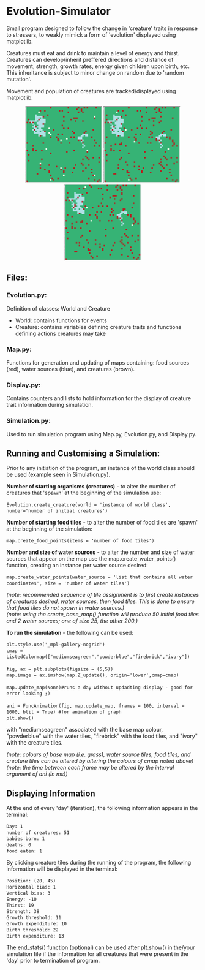 # Evolution-Simulator
Small program designed to follow the change in 'creature' traits in response to stressers, to weakly mimick a form of 'evolution' displayed using matplotlib.

Creatures must eat and drink to maintain a level of energy and thirst. Creatures can develop/inherit preffered directions and distance of movement, strength, growth rates, energy given children upon birth, etc. This inheritance is subject to minor change on random due to 'random mutation'.

Movement and population of creatures are tracked/displayed using matplotlib:

<p align="center">
  <img src="https://github.com/EvaWXHenderson/Evolution-Simulator/blob/main/images/Screenshot%202025-07-25%20at%2014.33.22.png" width="200" />
  <img src="https://github.com/EvaWXHenderson/Evolution-Simulator/blob/main/images/Screenshot%202025-07-25%20at%2014.33.28.png" width="200" /> 
  <img src="https://github.com/EvaWXHenderson/Evolution-Simulator/blob/main/images/Screenshot%202025-07-25%20at%2014.33.33.png" width="200" /> 
</p>

## Files:
### Evolution.py:
Definition of classes: World and Creature
- World: contains functions for events
- Creature: contains variables defining creature traits and functions defining actions creatures may take

### Map.py:
Functions for generation and updating of maps containing: food sources (red), water sources (blue), and creatures (brown).

### Display.py:
Contains counters and lists to hold information for the display of creature trait information during simulation.

### Simulation.py:
Used to run simulation program using Map.py, Evolution.py, and Display.py.

## Running and Customising a Simulation:
Prior to any initiation of the program, an instance of the world class should be used (example seen in Simulation.py).

**Number of starting organisms (creatures)** - to alter the number of creatures that 'spawn' at the beginning of the simulation use:
```
Evolution.create_creature(world = 'instance of world class', number='number of initial creatures')
```

**Number of starting food tiles** - to alter the number of food tiles are 'spawn' at the beginning of the simulation:
```
map.create_food_points(items = 'number of food tiles')
```
**Number and size of water sources** - to alter the number and size of water sources that appear on the map use the map.create_water_points() function, creating an instance per water source desired:
```
map.create_water_points(water_source = 'list that contains all water coordinates', size = 'number of water tiles')
```
_(note: recommended sequence of tile assignment is to first create instances of creatures desired, water sources, then food tiles. This is done to ensure that food tiles do not spawn in water sources.)_    
_(note: using the create_base_map() function will produce 50 initial food tiles and 2 water sources; one of size 25, the other 200.)_    

**To run the simulation** - the following can be used:
```
plt.style.use('_mpl-gallery-nogrid')
cmap = ListedColormap(["mediumseagreen","powderblue","firebrick","ivory"])

fig, ax = plt.subplots(figsize = (5,5))
map.image = ax.imshow(map.Z_update(), origin='lower',cmap=cmap)

map.update_map(None)#runs a day without updadting display - good for error looking ;)

ani = FuncAnimation(fig, map.update_map, frames = 100, interval = 1000, blit = True) #for animation of graph
plt.show()
```
with "mediumseagreen" associated with the base map colour, "powderblue" with the water tiles, "firebrick" with the food tiles, and "ivory" with the creature tiles.

_(note: colours of base map (i.e. grass), water source tiles, food tiles, and creature tiles can be altered by altering the colours of cmap noted above)_
_(note: the time between each frame may be altered by the interval argument of ani (in ms))_

## Displaying Information
At the end of every 'day' (iteration), the following information appears in the terminal:
```
Day: 1
number of creatures: 51
babies born: 1
deaths: 0
food eaten: 1
```
By clicking creature tiles during the running of the program, the following information will be displayed in the terminal:
```
Position: (20, 45)
Horizontal bias: 1
Vertical bias: 3
Energy: -10
Thirst: 19
Strength: 38
Growth threshold: 11
Growth expenditure: 10
Birth threshold: 22
Birth expenditure: 13
```
The end_stats() function (optional) can be used after plt.show() in the/your simulation file if the information for all creatures that were present in the 'day' prior to termination of program.
